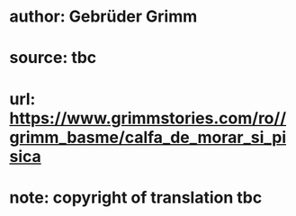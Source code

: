# author: Gebrüder Grimm
# source: tbc
# url: https://www.grimmstories.com/ro//grimm_basme/calfa_de_morar_si_pisica
# note: copyright of translation tbc


